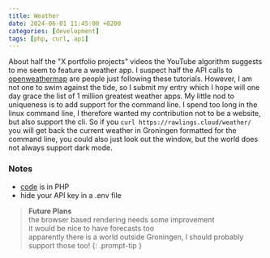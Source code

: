 ```yaml
---
title: Weather
date: 2024-06-01 11:45:00 +0200
categories: [development]
tags: [php, curl, api]
---
```


About half the "X portfolio projects" videos the YouTube algorithm suggests to me seem to feature a weather app. I suspect half the API calls to [openweathermap](https://openweathermap.org) are people just following these tutorials. However, I am not one to swim against the tide, so I submit my entry which I hope will one day grace the list of 1 million greatest weather apps. My little nod to uniqueness is to add support for the command line. I spend too long in the linux command line, I therefore wanted my contribution not to be a website, but also support the cli. So if you `curl https://rawlings.cloud/weather/` you will get back the current weather in Groningen formatted for the command line, you could also just look out the window, but the world does not always support dark mode.

### Notes

- [code](https://github.com/startung/weather) is in PHP
- hide your API key in a .env file

> **Future Plans**<br />
> the browser based rendering needs some improvement<br />
> it would be nice to have forecasts too<br />
> apparently there is a world outside Groningen, I should probably support those too!
{: .prompt-tip }
